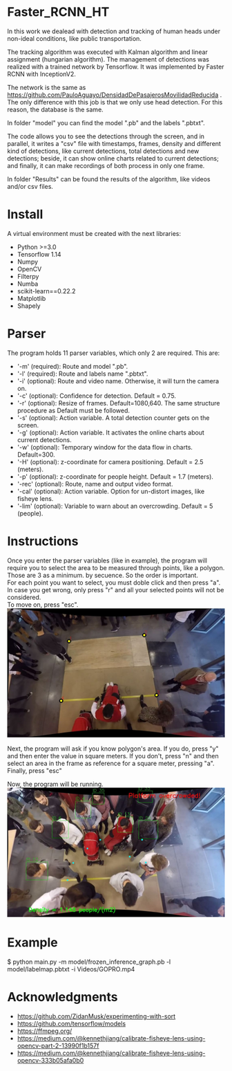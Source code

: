 # Faster_RCNN_HT
In this work we dealead with detection and tracking of human heads under non-ideal conditions, like public transportation.

The tracking algorithm was executed with Kalman algorithm and linear assignment (hungarian algorithm).
The management of detections was realized with a trained network by Tensorflow. It was implemented by Faster RCNN with InceptionV2.

The network is the same as https://github.com/PauloAguayo/DensidadDePasajerosMovilidadReducida . The only difference with this job is that we only use head detection. For this reason, the database is the same.

In folder "model" you can find the model ".pb" and the labels ".pbtxt".

The code allows you to see the detections through the screen, and in parallel, it writes a "csv" file with timestamps, frames, density and different kind of detections, like current detections, total detections and new detections; beside, it can show online charts related to current detections; and finally, it can make recordings of both process in only one frame.

In folder "Results" can be found the results of the algorithm, like videos and/or csv files.

# Install
A virtual environment must be created with the next libraries:

- Python >=3.0
- Tensorflow 1.14
- Numpy
- OpenCV
- Filterpy
- Numba
- scikit-learn==0.22.2
- Matplotlib
- Shapely

# Parser
The program holds 11 parser variables, which only 2 are required. This are:

- '-m' (required): Route and model ".pb".
- '-l' (required): Route and labels name ".pbtxt".
- '-i' (optional): Route and video name. Otherwise, it will turn the camera on.
- '-c' (optional): Confidence for detection. Default = 0.75.
- '-r' (optional): Resize of frames. Default=1080,640. The same structure procedure as Default must be followed.
- '-s' (optional): Action variable. A total detection counter gets on the screen.
- '-g' (optional): Action variable. It activates the online charts about current detections.
- '-w' (optional): Temporary window for the data flow in charts. Default=300.
- '-H' (optional): z-coordinate for camera positioning. Default = 2.5 (meters).
- '-p' (optional): z-coordinate for people height. Default = 1.7 (meters).
- '-rec' (optional): Route, name and output video format.
- '-cal' (optional): Action variable. Option for un-distort images, like fisheye lens.
- '-lim' (optional): Variable to warn about an overcrowding. Default = 5 (people).

# Instructions
Once you enter the parser variables (like in example), the program will require you to select the area to be measured through points, like a polygon. Those are 3 as a minimum. by secuence. So the order is important.  
For each point you want to select, you must doble click and then press "a".  
In case you get wrong, only press "r" and all your selected points will not be considered.  
To move on, press "esc".  
![](pics/pic1.jpg)

Next, the program will ask if you know polygon's area. If you do, press "y" and then enter the value in square meters. If you don't, press "n" and then select an area in the frame as reference for a square meter, pressing "a". Finally, press "esc"  

Now, the program will be running.  
![](pics/pic2.JPG)

# Example
$ python main.py -m model/frozen_inference_graph.pb -l model/labelmap.pbtxt  -i Videos/GOPRO.mp4

# Acknowledgments
- https://github.com/ZidanMusk/experimenting-with-sort
- https://github.com/tensorflow/models
- https://ffmpeg.org/
- https://medium.com/@kennethjiang/calibrate-fisheye-lens-using-opencv-part-2-13990f1b157f
- https://medium.com/@kennethjiang/calibrate-fisheye-lens-using-opencv-333b05afa0b0
